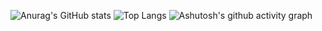 ![Anurag's GitHub stats](https://github-readme-stats.vercel.app/api?username=WaZixwx)
![Top Langs](https://github-readme-stats.vercel.app/api/top-langs/?username=WaZixwx)
![Ashutosh's github activity graph](https://github-readme-activity-graph.vercel.app/graph?username=WaZixwx)

